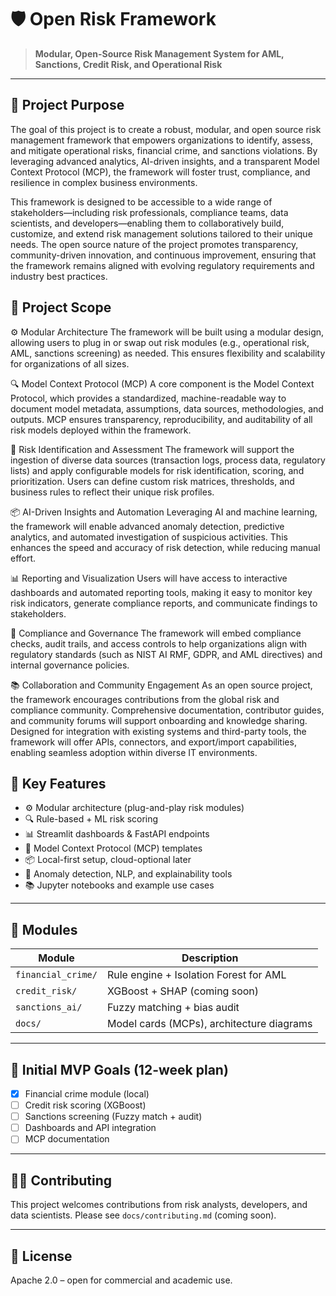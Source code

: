 # 🛡️ Open Risk Framework

> **Modular, Open-Source Risk Management System for AML, Sanctions, Credit Risk, and Operational Risk**

---

## 🚀 Project Purpose

The goal of this project is to create a robust, modular, and open source risk management framework that empowers organizations to identify, assess, and mitigate operational risks, financial crime, and sanctions violations. By leveraging advanced analytics, AI-driven insights, and a transparent Model Context Protocol (MCP), the framework will foster trust, compliance, and resilience in complex business environments.

This framework is designed to be accessible to a wide range of stakeholders—including risk professionals, compliance teams, data scientists, and developers—enabling them to collaboratively build, customize, and extend risk management solutions tailored to their unique needs. The open source nature of the project promotes transparency, community-driven innovation, and continuous improvement, ensuring that the framework remains aligned with evolving regulatory requirements and industry best practices.

## 🧱 Project Scope
⚙️ Modular Architecture
The framework will be built using a modular design, allowing users to plug in or swap out risk modules (e.g., operational risk, AML, sanctions screening) as needed. This ensures flexibility and scalability for organizations of all sizes.

🔍 Model Context Protocol (MCP)
A core component is the Model Context Protocol, which provides a standardized, machine-readable way to document model metadata, assumptions, data sources, methodologies, and outputs. MCP ensures transparency, reproducibility, and auditability of all risk models deployed within the framework.

📄 Risk Identification and Assessment
The framework will support the ingestion of diverse data sources (transaction logs, process data, regulatory lists) and apply configurable models for risk identification, scoring, and prioritization. Users can define custom risk matrices, thresholds, and business rules to reflect their unique risk profiles.

📦 AI-Driven Insights and Automation
Leveraging AI and machine learning, the framework will enable advanced anomaly detection, predictive analytics, and automated investigation of suspicious activities. This enhances the speed and accuracy of risk detection, while reducing manual effort.

📊 Reporting and Visualization
Users will have access to interactive dashboards and automated reporting tools, making it easy to monitor key risk indicators, generate compliance reports, and communicate findings to stakeholders.

🧠 Compliance and Governance
The framework will embed compliance checks, audit trails, and access controls to help organizations align with regulatory standards (such as NIST AI RMF, GDPR, and AML directives) and internal governance policies.

📚 Collaboration and Community Engagement
As an open source project, the framework encourages contributions from the global risk and compliance community. Comprehensive documentation, contributor guides, and community forums will support onboarding and knowledge sharing.
Designed for integration with existing systems and third-party tools, the framework will offer APIs, connectors, and export/import capabilities, enabling seamless adoption within diverse IT environments.

## 🧱 Key Features

- ⚙️ Modular architecture (plug-and-play risk modules)
- 🔍 Rule-based + ML risk scoring
- 📊 Streamlit dashboards & FastAPI endpoints
- 📄 Model Context Protocol (MCP) templates
- 📦 Local-first setup, cloud-optional later
- 🧠 Anomaly detection, NLP, and explainability tools
- 📚 Jupyter notebooks and example use cases

---

## 📂 Modules

| Module         | Description |
|----------------|-------------|
| `financial_crime/`  | Rule engine + Isolation Forest for AML |
| `credit_risk/`      | XGBoost + SHAP (coming soon) |
| `sanctions_ai/`     | Fuzzy matching + bias audit |
| `docs/`             | Model cards (MCPs), architecture diagrams |

---

## 📌 Initial MVP Goals (12-week plan)

- [x] Financial crime module (local)
- [ ] Credit risk scoring (XGBoost)
- [ ] Sanctions screening (Fuzzy match + audit)
- [ ] Dashboards and API integration
- [ ] MCP documentation

---

## 🧑‍💻 Contributing

This project welcomes contributions from risk analysts, developers, and data scientists. Please see `docs/contributing.md` (coming soon).

---

## 📄 License

Apache 2.0 – open for commercial and academic use.
